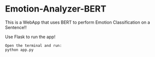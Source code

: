 # Emotion-Analyzer-BERT
This is a WebApp that uses BERT to perform Emotion Classification on a Sentence!!

Use Flask to run the app!
```
Open the terminal and run:
python app.py
```
